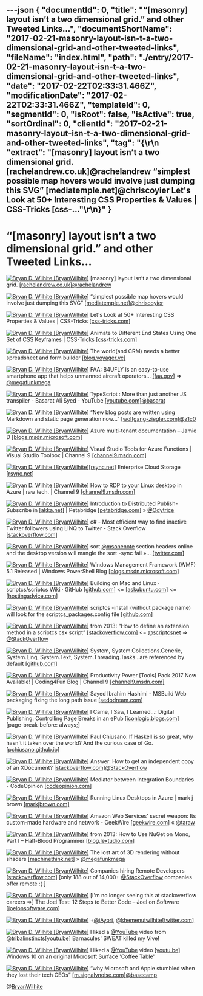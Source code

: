 ---json
{
  "documentId": 0,
  "title": "“[masonry] layout isn’t a two dimensional grid.” and other Tweeted Links…",
  "documentShortName": "2017-02-21-masonry-layout-isn-t-a-two-dimensional-grid-and-other-tweeted-links",
  "fileName": "index.html",
  "path": "./entry/2017-02-21-masonry-layout-isn-t-a-two-dimensional-grid-and-other-tweeted-links",
  "date": "2017-02-22T02:33:31.466Z",
  "modificationDate": "2017-02-22T02:33:31.466Z",
  "templateId": 0,
  "segmentId": 0,
  "isRoot": false,
  "isActive": true,
  "sortOrdinal": 0,
  "clientId": "2017-02-21-masonry-layout-isn-t-a-two-dimensional-grid-and-other-tweeted-links",
  "tag": "{\r\n  \"extract\": \"[masonry] layout isn’t a two dimensional grid. [rachelandrew.co.uk]@rachelandrew “simplest possible map hovers would involve just dumping this SVG” [mediatemple.net]@chriscoyier Let's Look at 50+ Interesting CSS Properties & Values | CSS-Tricks [css-...\"\r\n}"
}
---

# “[masonry] layout isn’t a two dimensional grid.” and other Tweeted Links…

[<img alt="Bryan D. Wilhite [BryanWilhite]" src="https://songhay.blob.core.windows.net/shared-social-twitter/BryanWilhite.jpeg">](http://songhayblog.azurewebsites.net/ "Bryan D. Wilhite [BryanWilhite]") [masonry] layout isn’t a two dimensional grid. [[rachelandrew.co.uk]](https://www.rachelandrew.co.uk/archives/2017/01/18/css-grid-one-layout-method-not-the-only-layout-method/)[@rachelandrew](http://twitter.com/rachelandrew)

[<img alt="Bryan D. Wilhite [BryanWilhite]" src="https://songhay.blob.core.windows.net/shared-social-twitter/BryanWilhite.jpeg">](http://songhayblog.azurewebsites.net/ "Bryan D. Wilhite [BryanWilhite]") “simplest possible map hovers would involve just dumping this SVG” [[mediatemple.net]](http://mediatemple.net/blog/tips/map-rollovers/)[@chriscoyier](http://twitter.com/chriscoyier)

[<img alt="Bryan D. Wilhite [BryanWilhite]" src="https://songhay.blob.core.windows.net/shared-social-twitter/BryanWilhite.jpeg">](http://songhayblog.azurewebsites.net/ "Bryan D. Wilhite [BryanWilhite]") Let's Look at 50+ Interesting CSS Properties & Values | CSS-Tricks [[css-tricks.com]](https://css-tricks.com/lets-look-50-interesting-css-properties-values/)

[<img alt="Bryan D. Wilhite [BryanWilhite]" src="https://songhay.blob.core.windows.net/shared-social-twitter/BryanWilhite.jpeg">](http://songhayblog.azurewebsites.net/ "Bryan D. Wilhite [BryanWilhite]") Animate to Different End States Using One Set of CSS Keyframes | CSS-Tricks [[css-tricks.com]](https://css-tricks.com/animate-different-end-states-using-one-set-css-keyframes/)

[<img alt="Bryan D. Wilhite [BryanWilhite]" src="https://songhay.blob.core.windows.net/shared-social-twitter/BryanWilhite.jpeg">](http://songhayblog.azurewebsites.net/ "Bryan D. Wilhite [BryanWilhite]") The world(and CRM) needs a better spreadsheet and form builder [[blog.voyager.vc]](http://blog.voyager.vc/the-world-needs-a-better-spreadsheet/)

[<img alt="Bryan D. Wilhite [BryanWilhite]" src="https://songhay.blob.core.windows.net/shared-social-twitter/BryanWilhite.jpeg">](http://songhayblog.azurewebsites.net/ "Bryan D. Wilhite [BryanWilhite]") FAA: B4UFLY is an easy-to-use smartphone app that helps unmanned aircraft operators… [[faa.gov]](https://www.faa.gov/uas/where_to_fly/b4ufly/) => [@megafunkmega](http://twitter.com/megafunkmega)

[<img alt="Bryan D. Wilhite [BryanWilhite]" src="https://songhay.blob.core.windows.net/shared-social-twitter/BryanWilhite.jpeg">](http://songhayblog.azurewebsites.net/ "Bryan D. Wilhite [BryanWilhite]") TypeScript : More than just another JS transpiler - Basarat Ali Syed - YouTube [[youtube.com]](https://www.youtube.com/watch?v=wuPSYRi7Pt8)[@basarat](http://twitter.com/basarat)

[<img alt="Bryan D. Wilhite [BryanWilhite]" src="https://songhay.blob.core.windows.net/shared-social-twitter/BryanWilhite.jpeg">](http://songhayblog.azurewebsites.net/ "Bryan D. Wilhite [BryanWilhite]") “New blog posts are written using Markdown and static page generation now…” [[wolfgang-ziegler.com]](http://www.wolfgang-ziegler.com/Blog/new-year-new-blog)[@z1c0](http://twitter.com/z1c0)

[<img alt="Bryan D. Wilhite [BryanWilhite]" src="https://songhay.blob.core.windows.net/shared-social-twitter/BryanWilhite.jpeg">](http://songhayblog.azurewebsites.net/ "Bryan D. Wilhite [BryanWilhite]") Azure multi-tenant documentation – Jamie D [[blogs.msdn.microsoft.com]](https://blogs.msdn.microsoft.com/jamiedalton/2017/01/18/azure-multi-tenancy-documentation/)

[<img alt="Bryan D. Wilhite [BryanWilhite]" src="https://songhay.blob.core.windows.net/shared-social-twitter/BryanWilhite.jpeg">](http://songhayblog.azurewebsites.net/ "Bryan D. Wilhite [BryanWilhite]") Visual Studio Tools for Azure Functions | Visual Studio Toolbox | Channel 9 [[channel9.msdn.com]](https://channel9.msdn.com/Shows/Visual-Studio-Toolbox/Visual-Studio-Tools-for-Azure-Functions)

[<img alt="Bryan D. Wilhite [BryanWilhite]" src="https://songhay.blob.core.windows.net/shared-social-twitter/BryanWilhite.jpeg">](http://songhayblog.azurewebsites.net/ "Bryan D. Wilhite [BryanWilhite]")[[rsync.net]](http://rsync.net) Enterprise Cloud Storage [[rsync.net]](http://www.rsync.net/index.html)

[<img alt="Bryan D. Wilhite [BryanWilhite]" src="https://songhay.blob.core.windows.net/shared-social-twitter/BryanWilhite.jpeg">](http://songhayblog.azurewebsites.net/ "Bryan D. Wilhite [BryanWilhite]") How to RDP to your Linux desktop in Azure | raw tech. | Channel 9 [[channel9.msdn.com]](https://channel9.msdn.com/Blogs/raw-tech/How-to-RDP-to-your-Linux-desktop-in-Azure)

[<img alt="Bryan D. Wilhite [BryanWilhite]" src="https://songhay.blob.core.windows.net/shared-social-twitter/BryanWilhite.jpeg">](http://songhayblog.azurewebsites.net/ "Bryan D. Wilhite [BryanWilhite]") Introduction to Distributed Publish-Subscribe in [[akka.net]](http://Akka.NET) | Petabridge [[petabridge.com]](https://petabridge.com/blog/distributed-pub-sub-intro-akkadotnet/) » [@Odytrice](http://twitter.com/Odytrice)

[<img alt="Bryan D. Wilhite [BryanWilhite]" src="https://songhay.blob.core.windows.net/shared-social-twitter/BryanWilhite.jpeg">](http://songhayblog.azurewebsites.net/ "Bryan D. Wilhite [BryanWilhite]") c# - Most efficient way to find inactive Twitter followers using LINQ to Twitter - Stack Overflow [[stackoverflow.com]](http://stackoverflow.com/questions/34245911/most-efficient-way-to-find-inactive-twitter-followers-using-linq-to-twitter)

[<img alt="Bryan D. Wilhite [BryanWilhite]" src="https://songhay.blob.core.windows.net/shared-social-twitter/BryanWilhite.jpeg">](http://songhayblog.azurewebsites.net/ "Bryan D. Wilhite [BryanWilhite]") sort [@msonenote](http://twitter.com/msonenote) section headers online and the desktop version will mangle the sort -sync fail »… [[twitter.com]](https://twitter.com/i/web/status/831971838272040960)

[<img alt="Bryan D. Wilhite [BryanWilhite]" src="https://songhay.blob.core.windows.net/shared-social-twitter/BryanWilhite.jpeg">](http://songhayblog.azurewebsites.net/ "Bryan D. Wilhite [BryanWilhite]") Windows Management Framework (WMF) 5.1 Released | Windows PowerShell Blog [[blogs.msdn.microsoft.com]](https://blogs.msdn.microsoft.com/powershell/2017/01/19/windows-management-framework-wmf-5-1-released/)

[<img alt="Bryan D. Wilhite [BryanWilhite]" src="https://songhay.blob.core.windows.net/shared-social-twitter/BryanWilhite.jpeg">](http://songhayblog.azurewebsites.net/ "Bryan D. Wilhite [BryanWilhite]") Building on Mac and Linux · scriptcs/scriptcs Wiki · GitHub [[github.com]](https://github.com/scriptcs/scriptcs/wiki/Building-on-Mac-and-Linux) <= [[askubuntu.com]](http://askubuntu.com/questions/497358/how-to-install-mono-on-ubuntu-64-bit-v14-04?platform=hootsuite) <= [[hostingadvice.com]](http://www.hostingadvice.com/how-to/set-command-aliases-linuxubuntudebian/?platform=hootsuite)

[<img alt="Bryan D. Wilhite [BryanWilhite]" src="https://songhay.blob.core.windows.net/shared-social-twitter/BryanWilhite.jpeg">](http://songhayblog.azurewebsites.net/ "Bryan D. Wilhite [BryanWilhite]") scriptcs -install (without package name) will look for the scriptcs_packages.config file [[github.com]](https://github.com/scriptcs/scriptcs)

[<img alt="Bryan D. Wilhite [BryanWilhite]" src="https://songhay.blob.core.windows.net/shared-social-twitter/BryanWilhite.jpeg">](http://songhayblog.azurewebsites.net/ "Bryan D. Wilhite [BryanWilhite]") from 2013: “How to define an extension method in a scriptcs csx script” [[stackoverflow.com]](http://stackoverflow.com/a/17005964/22944?stw=2) <= [@scriptcsnet](http://twitter.com/scriptcsnet) => [@StackOverflow](http://twitter.com/StackOverflow)

[<img alt="Bryan D. Wilhite [BryanWilhite]" src="https://songhay.blob.core.windows.net/shared-social-twitter/BryanWilhite.jpeg">](http://songhayblog.azurewebsites.net/ "Bryan D. Wilhite [BryanWilhite]") System, System.Collections.Generic, System.Linq, System.Text, System.Threading.Tasks ..are referenced by default [[github.com]](https://github.com/scriptcs/scriptcs/wiki/Writing-a-script#referencing-assemblies)

[<img alt="Bryan D. Wilhite [BryanWilhite]" src="https://songhay.blob.core.windows.net/shared-social-twitter/BryanWilhite.jpeg">](http://songhayblog.azurewebsites.net/ "Bryan D. Wilhite [BryanWilhite]") Productivity Power [Tools] Pack 2017 Now Available! | Coding4Fun Blog | Channel 9 [[channel9.msdn.com]](https://channel9.msdn.com/coding4fun/blog/Productivity-Power-Tools-Pack-2017-Now-Available)

[<img alt="Bryan D. Wilhite [BryanWilhite]" src="https://songhay.blob.core.windows.net/shared-social-twitter/BryanWilhite.jpeg">](http://songhayblog.azurewebsites.net/ "Bryan D. Wilhite [BryanWilhite]") Sayed Ibrahim Hashimi - MSBuild Web packaging fixing the long path issue [[sedodream.com]](http://sedodream.com/2013/01/13/WebPackagingFixingTheLongPathIssue.aspx)

[<img alt="Bryan D. Wilhite [BryanWilhite]" src="https://songhay.blob.core.windows.net/shared-social-twitter/BryanWilhite.jpeg">](http://songhayblog.azurewebsites.net/ "Bryan D. Wilhite [BryanWilhite]") I Came, I Saw, I Learned...: Digital Publishing: Controlling Page Breaks in an ePub [[iconlogic.blogs.com]](http://iconlogic.blogs.com/weblog/2013/04/digital-publishing-controlling-page-breaks-in-an-epub.html) [page-break-before: always;]

[<img alt="Bryan D. Wilhite [BryanWilhite]" src="https://songhay.blob.core.windows.net/shared-social-twitter/BryanWilhite.jpeg">](http://songhayblog.azurewebsites.net/ "Bryan D. Wilhite [BryanWilhite]") Paul Chiusano: If Haskell is so great, why hasn't it taken over the world? And the curious case of Go. [[pchiusano.github.io]](https://pchiusano.github.io/2017-01-20/why-not-haskell.html)

[<img alt="Bryan D. Wilhite [BryanWilhite]" src="https://songhay.blob.core.windows.net/shared-social-twitter/BryanWilhite.jpeg">](http://songhayblog.azurewebsites.net/ "Bryan D. Wilhite [BryanWilhite]") Answer: How to get an independent copy of an XDocument? [[stackoverflow.com]](http://stackoverflow.com/a/15782904/22944?stw=2)[@StackOverflow](http://twitter.com/StackOverflow)

[<img alt="Bryan D. Wilhite [BryanWilhite]" src="https://songhay.blob.core.windows.net/shared-social-twitter/BryanWilhite.jpeg">](http://songhayblog.azurewebsites.net/ "Bryan D. Wilhite [BryanWilhite]") Mediator between Integration Boundaries - CodeOpinion [[codeopinion.com]](http://codeopinion.com/mediator-between-integration-boundaries/)

[<img alt="Bryan D. Wilhite [BryanWilhite]" src="https://songhay.blob.core.windows.net/shared-social-twitter/BryanWilhite.jpeg">](http://songhayblog.azurewebsites.net/ "Bryan D. Wilhite [BryanWilhite]") Running Linux Desktops in Azure | mark j brown [[markjbrown.com]](https://markjbrown.com/linux-desktops-in-azure/)

[<img alt="Bryan D. Wilhite [BryanWilhite]" src="https://songhay.blob.core.windows.net/shared-social-twitter/BryanWilhite.jpeg">](http://songhayblog.azurewebsites.net/ "Bryan D. Wilhite [BryanWilhite]") Amazon Web Services' secret weapon: Its custom-made hardware and network - GeekWire [[geekwire.com]](http://www.geekwire.com/2017/amazon-web-services-secret-weapon-custom-made-hardware-network/) « [@taraw](http://twitter.com/taraw)

[<img alt="Bryan D. Wilhite [BryanWilhite]" src="https://songhay.blob.core.windows.net/shared-social-twitter/BryanWilhite.jpeg">](http://songhayblog.azurewebsites.net/ "Bryan D. Wilhite [BryanWilhite]") from 2013: How to Use NuGet on Mono, Part I – Half-Blood Programmer [[blog.lextudio.com]](https://blog.lextudio.com/2013/01/how-to-use-nuget-on-mono-part-i/)

[<img alt="Bryan D. Wilhite [BryanWilhite]" src="https://songhay.blob.core.windows.net/shared-social-twitter/BryanWilhite.jpeg">](http://songhayblog.azurewebsites.net/ "Bryan D. Wilhite [BryanWilhite]") The lost art of 3D rendering without shaders [[machinethink.net]](http://machinethink.net/blog/3d-rendering-without-shaders/) » [@megafunkmega](http://twitter.com/megafunkmega)

[<img alt="Bryan D. Wilhite [BryanWilhite]" src="https://songhay.blob.core.windows.net/shared-social-twitter/BryanWilhite.jpeg">](http://songhayblog.azurewebsites.net/ "Bryan D. Wilhite [BryanWilhite]") Companies hiring Remote Developers [[stackoverflow.com]](https://stackoverflow.com/jobs/companies?r=true) [only 188 out of 14,000+ [@StackOverflow](http://twitter.com/StackOverflow) companies offer remote :( ]

[<img alt="Bryan D. Wilhite [BryanWilhite]" src="https://songhay.blob.core.windows.net/shared-social-twitter/BryanWilhite.jpeg">](http://songhayblog.azurewebsites.net/ "Bryan D. Wilhite [BryanWilhite]") [i'm no longer seeing this at stackoverflow careers =>] The Joel Test: 12 Steps to Better Code – Joel on Software [[joelonsoftware.com]](https://www.joelonsoftware.com/2000/08/09/the-joel-test-12-steps-to-better-code/)

[<img alt="Bryan D. Wilhite [BryanWilhite]" src="https://songhay.blob.core.windows.net/shared-social-twitter/BryanWilhite.jpeg">](http://songhayblog.azurewebsites.net/ "Bryan D. Wilhite [BryanWilhite]") +[@iAyori](http://twitter.com/iAyori), [@khemenutwilhite](http://twitter.com/khemenutwilhite)[[twitter.com]](https://twitter.com/GeeksOfColor/status/817185529515151361)

[<img alt="Bryan D. Wilhite [BryanWilhite]" src="https://songhay.blob.core.windows.net/shared-social-twitter/BryanWilhite.jpeg">](http://songhayblog.azurewebsites.net/ "Bryan D. Wilhite [BryanWilhite]") I liked a [@YouTube](http://twitter.com/YouTube) video from [@tribalinstincts](http://twitter.com/tribalinstincts)[[youtu.be]](http://youtu.be/ABCGqYzMDyw?a) Barnacules' SWEAT killed my Vive!

[<img alt="Bryan D. Wilhite [BryanWilhite]" src="https://songhay.blob.core.windows.net/shared-social-twitter/BryanWilhite.jpeg">](http://songhayblog.azurewebsites.net/ "Bryan D. Wilhite [BryanWilhite]") I liked a [@YouTube](http://twitter.com/YouTube) video [[youtu.be]](http://youtu.be/z8tTxGGjnZc?a) Windows 10 on an original Microsoft Surface 'Coffee Table'

[<img alt="Bryan D. Wilhite [BryanWilhite]" src="https://songhay.blob.core.windows.net/shared-social-twitter/BryanWilhite.jpeg">](http://songhayblog.azurewebsites.net/ "Bryan D. Wilhite [BryanWilhite]") “why Microsoft and Apple stumbled when they lost their tech CEOs” [[m.signalvnoise.com]](https://m.signalvnoise.com/this-is-why-we-have-working-managers-at-basecamp-and-why-microsoft-and-apple-stumbled-when-they-ac8e1ebd444c#.ez73zaas2)[@basecamp](http://twitter.com/basecamp)

@[BryanWilhite](https://twitter.com/BryanWilhite)
